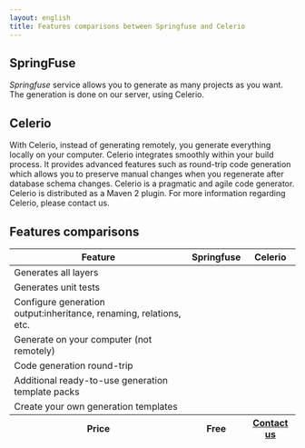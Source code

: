 ```yaml
---
layout: english
title: Features comparisons between Springfuse and Celerio 
---
```


## SpringFuse 

_Springfuse_ service allows you to generate as many projects as you want. The generation is done on our server, using Celerio.

## Celerio

With Celerio, instead of generating remotely, you generate everything locally on your computer. 
Celerio integrates smoothly within your build process. 
It provides advanced features such as round-trip code generation which allows you to preserve manual changes when you regenerate after database schema changes. 
Celerio is a pragmatic and agile code generator. 
Celerio is distributed as a Maven 2 plugin.
For more information regarding Celerio, please contact us.


## Features comparisons 

<table class="table">
	<thead>
		<tr>
			<th>Feature</th>
			<th style="text-align: center">Springfuse</th>
			<th style="text-align: center">Celerio</th>
		</tr>
	</thead>
	<tbody>
		<tr>
			<td>Generates all layers</td>
			<td class="checked"></td>
			<td class="checked"></td>
		</tr>
		<tr>
			<td>Generates unit tests</td>
			<td class="checked"></td>
			<td class="checked"></td>
		</tr>
		<tr>
			<td>Configure generation output:inheritance, renaming, relations, etc.</td>
			<td class="checked"></td>
			<td class="checked"></td>
		</tr>
		<tr>
			<td>Generate on your computer (not remotely)</td>
			<td></td>
			<td class="checked"></td>
		</tr>
		<tr>
			<td>Code generation round-trip</td>
			<td></td>
			<td class="checked"></td>
		</tr>
		<tr>
			<td>Additional ready-to-use generation template packs</td>
			<td></td>
			<td class="checked"></td>
		</tr>
		<tr>
			<td>Create your own generation templates</td>
			<td></td>
			<td class="checked"></td>
		</tr>
	</tbody>
	<tfoot>
		<tr>
			<th>Price</th>
			<th style="text-align: center">Free</th>
			<th style="text-align: center"><a href="/en/contact-us.html">Contact us</a></th>
		</tr>
	</tfoot>
</table>

